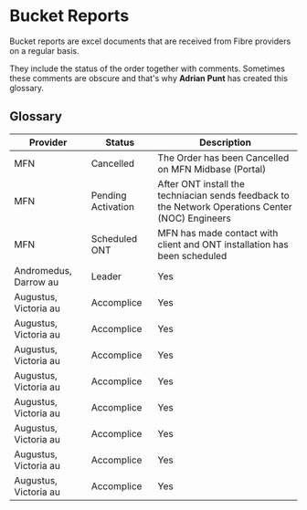 # Bucket Reports

Bucket reports are excel documents that are received from Fibre providers on a regular basis. 

They include the status of the order together with comments. Sometimes these comments are obscure and
that's why **Adrian Punt** has created this glossary.

## Glossary

| Provider | Status | Description |
|----------|--------|-------------|
| MFN      | Cancelled | The Order has been Cancelled on MFN Midbase (Portal) |
| MFN      | Pending Activation | After ONT install the techniacian sends feedback to the Network Operations Center (NOC) Engineers |
| MFN      | Scheduled ONT | MFN has made contact with client and ONT installation has been scheduled |
| Andromedus, Darrow au | Leader     | Yes    |
| Augustus, Victoria au | Accomplice | Yes    |
| Augustus, Victoria au | Accomplice | Yes    |
| Augustus, Victoria au | Accomplice | Yes    |
| Augustus, Victoria au | Accomplice | Yes    |
| Augustus, Victoria au | Accomplice | Yes    |
| Augustus, Victoria au | Accomplice | Yes    |
| Augustus, Victoria au | Accomplice | Yes    |
| Augustus, Victoria au | Accomplice | Yes    |




